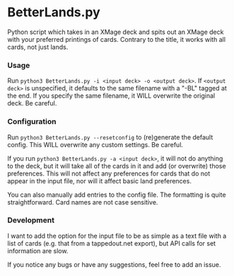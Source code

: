 # BetterLands.py

Python script which takes in an XMage deck and spits out an XMage deck with your preferred printings of cards. Contrary to the title, it works with all cards, not just lands.

### Usage

Run ```python3 BetterLands.py -i <input deck> -o <output deck>```. If ```<output deck>``` is unspecified, it defaults to the same filename with a "-BL" tagged at the end. If you specify the same filename, it WILL overwrite the original deck. Be careful.

### Configuration

Run ```python3 BetterLands.py --resetconfig``` to (re)generate the default config. This WILL overwrite any custom settings. Be careful.

If you run ```python3 BetterLands.py -a <input deck>```, it will not do anything to the deck, but it will take all of the cards in it and add (or overwrite) those preferences. This will not affect any preferences for cards that do not appear in the input file, nor will it affect basic land preferences.

You can also manually add entries to the config file. The formatting is quite straightforward. Card names are not case sensitive.

### Development

I want to add the option for the input file to be as simple as a text file with a list of cards (e.g. that from a tappedout.net export), but API calls for set information are slow.

If you notice any bugs or have any suggestions, feel free to add an issue.
